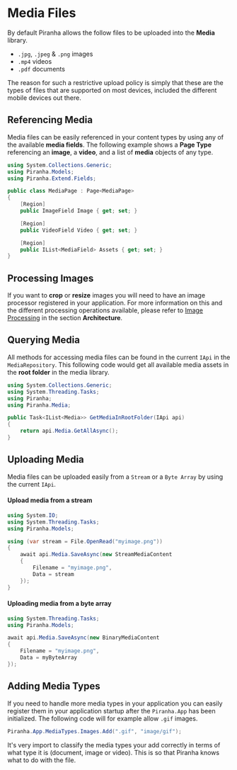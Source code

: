 # Media Files

By default Piranha allows the follow files to be uploaded into the **Media** library.

* `.jpg`, `.jpeg` & `.png` images
* `.mp4` videos
* `.pdf` documents

The reason for such a restrictive upload policy is simply that these are the types of files that are supported on most devices, included the different mobile devices out there.

## Referencing Media

Media files can be easily referenced in your content types by using any of the available **media fields**. The following example shows a **Page Type** referencing an **image**, a **video**, and a list of **media** objects of any type.

~~~ csharp
using System.Collections.Generic;
using Piranha.Models;
using Piranha.Extend.Fields;

public class MediaPage : Page<MediaPage>
{
    [Region]
    public ImageField Image { get; set; }

    [Region]
    public VideoField Video { get; set; }

    [Region]
    public IList<MediaField> Assets { get; set; }
}
~~~

## Processing Images

If you want to **crop** or **resize** images you will need to have an image processor registered in your application. For more information on this and the different processing operations available, please refer to [Image Processing](../architecture/image-processing) in the section **Architecture**.

## Querying Media

All methods for accessing media files can be found in the current `IApi` in the `MediaRepository`. This following code would get all available media assets in the **root folder** in the media library.

~~~ csharp
using System.Collections.Generic;
using System.Threading.Tasks;
using Piranha;
using Piranha.Media;

public Task<IList<Media>> GetMediaInRootFolder(IApi api)
{
    return api.Media.GetAllAsync();
}
~~~

## Uploading Media

Media files can be uploaded easily from a `Stream` or a `Byte Array` by using the current `IApi`.

#### Upload media from a stream

~~~ csharp
using System.IO;
using System.Threading.Tasks;
using Piranha.Models;

using (var stream = File.OpenRead("myimage.png"))
{
    await api.Media.SaveAsync(new StreamMediaContent
    {
        Filename = "myimage.png",
        Data = stream
    });
}
~~~

#### Uploading media from a byte array

~~~ csharp
using System.Threading.Tasks;
using Piranha.Models;

await api.Media.SaveAsync(new BinaryMediaContent
{
    Filename = "myimage.png",
    Data = myByteArray
});
~~~

## Adding Media Types

If you need to handle more media types in your application you can easily register them in your application startup after the `Piranha.App` has been initialized. The following code will for example allow `.gif` images.

~~~ csharp
Piranha.App.MediaTypes.Images.Add(".gif", "image/gif");
~~~

It's very import to classify the media types your add correctly in terms of what type it is (document, image or video). This is so that Piranha knows what to do with the file.